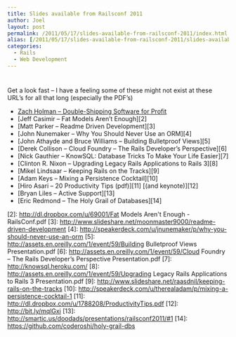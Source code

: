```yaml
---
title: Slides available from Railsconf 2011
author: Joel
layout: post
permalink: /2011/05/17/slides-available-from-railsconf-2011/index.html
alias: [/2011/05/17/slides-available-from-railsconf-2011/slides-available-from-railsconf-2010, /2011/05/17/slides-available-from-railsconf-2011/slides-available-from-railsconf-2011]
categories:
  - Rails
  - Web Development
---
```

# 

Get a look fast – I have a feeling some of these might not exist at these URL’s for all that long (especially the PDF’s)

*   [Zach Holman – Double-Shipping Software for Profit][1]
*   [Jeff Casimir – Fat Models Aren’t Enough][2]
*   [Matt Parker – Readme Driven Development][3]
*   [John Nunemaker – Why You Should Never Use an ORM][4]
*   [John Athayde and Bruce Williams – Building Bulletproof Views][5]
*   [Derek Collison – Cloud Foundry – The Rails Developer’s Perspective][6]
*   [Nick Gauthier – KnowSQL: Database Tricks To Make Your Life Easier][7]
*   [Clinton R. Nixon – Upgrading Legacy Rails Applications to Rails 3][8]
*   [Mikel Lindsaar – Keeping Rails on the Tracks][9]
*   [Adam Keys – Mixing a Persistence Cocktail][10]
*   [Hiro Asari – 20 Productivity Tips (pdf)][11] [(and keynote)][12]
*   [Bryan Liles – Active Support][13]
*   [Eric Redmond – The Holy Grail of Databases][14]

 [1]: http://zachholman.com/talk/2011/railsconf
 [2]: http://dl.dropbox.com/u/69001/Fat Models Aren't Enough - RailsConf.pdf
 [3]: http://www.slideshare.net/moonmaster9000/readme-driven-development
 [4]: http://speakerdeck.com/u/jnunemaker/p/why-you-should-never-use-an-orm
 [5]: http://assets.en.oreilly.com/1/event/59/Building Bulletproof Views Presentation.pdf
 [6]: http://assets.en.oreilly.com/1/event/59/Cloud Foundry – The Rails Developer’s Perspective Presentation.pdf
 [7]: http://knowsql.heroku.com/
 [8]: http://assets.en.oreilly.com/1/event/59/Upgrading Legacy Rails Applications to Rails 3 Presentation.pdf
 [9]: http://www.slideshare.net/raasdnil/keeping-rails-on-the-tracks
 [10]: http://speakerdeck.com/u/therealadam/p/mixing-a-persistence-cocktail-1
 [11]: http://dl.dropbox.com/u/1788208/ProductivityTips.pdf
 [12]: http://bit.ly/mqlGxi
 [13]: http://smartic.us/doodads/presentations/railsconf2011/#1
 [14]: https://github.com/coderoshi/holy-grail-dbs
